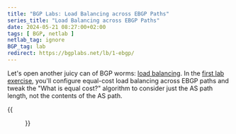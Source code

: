 ```yaml
---
title: "BGP Labs: Load Balancing across EBGP Paths"
series_title: "Load Balancing across EBGP Paths"
date: 2024-05-21 08:27:00+02:00
tags: [ BGP, netlab ]
netlab_tag: ignore
BGP_tag: lab
redirect: https://bgplabs.net/lb/1-ebgp/
---
```

Let's open another juicy can of BGP worms: [load balancing](https://bgplabs.net/basic/#lb). In the [first lab exercise](https://bgplabs.net/lb/1-ebgp/), you'll configure equal-cost load balancing across EBGP paths and tweak the "What is equal cost?" algorithm to consider just the AS path length, not the contents of the AS path.

{{<figure src="https://bgplabs.net/lb/topology-lb-ebgp.png" width="400">}}
